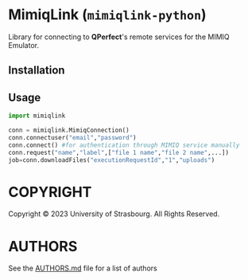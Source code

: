 # MimiqLink (`mimiqlink-python`)

Library for connecting to **QPerfect**'s remote services for the MIMIQ Emulator.

## Installation


## Usage

```python
import mimiqlink

conn = mimiqlink.MimiqConnection()
conn.connectuser("email","password")
conn.connect() #for authentication through MIMIQ service manually
conn.request("name","label",["file 1 name","file 2 name",...])
job=conn.downloadFiles("executionRequestId","1","uploads")

``` 

# COPYRIGHT

Copyright © 2023 University of Strasbourg. All Rights Reserved.

# AUTHORS

See the [AUTHORS.md](AUTHORS.md) file for a list of authors